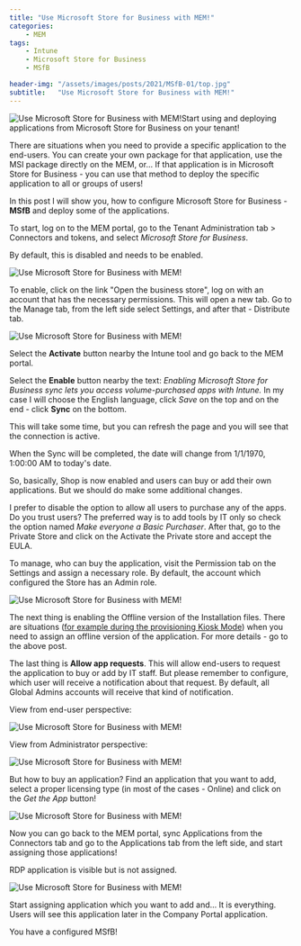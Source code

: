 ```yaml
---
title: "Use Microsoft Store for Business with MEM!"
categories:
    - MEM
tags:
    - Intune
    - Microsoft Store for Business
    - MSfB

header-img: "/assets/images/posts/2021/MSfB-01/top.jpg"
subtitle:   "Use Microsoft Store for Business with MEM!"
---
```

![Use Microsoft Store for Business with MEM!](/assets/images/posts/2021/MSfB-01/top.jpg)Start using and deploying applications from Microsoft Store for Business on your tenant!

There are situations when you need to provide a specific application to the end-users. You can create your own package for that application, use the MSI package directly on the MEM, or... If that application is in Microsoft Store for Business - you can use that method to deploy the specific application to all or groups of users!

In this post I will show you, how to configure Microsoft Store for Business - **MSfB** and deploy some of the applications.

To start, log on to the MEM portal, go to the Tenant Administration tab > Connectors and tokens, and select *Microsoft Store for Business*.

By default, this is disabled and needs to be enabled.

![Use Microsoft Store for Business with MEM!](/assets/images/posts/2021/MSfB-01/01.png)

To enable, click on the link "Open the business store", log on with an account that has the necessary permissions. This will open a new tab. Go to the Manage tab, from the left side select Settings, and after that - Distribute tab.

![Use Microsoft Store for Business with MEM!](/assets/images/posts/2021/MSfB-01/02.png)

Select the **Activate** button nearby the Intune tool and go back to the MEM portal.

Select the **Enable** button nearby the text: *Enabling Microsoft Store for Business sync lets you access volume-purchased apps with Intune.* In my case I will choose the English language, click *Save* on the top and on the end - click **Sync** on the bottom.

This will take some time, but you can refresh the page and you will see that the connection is active.

When the Sync will be completed, the date will change from 1/1/1970, 1:00:00 AM to today's date.

So, basically, Shop is now enabled and users can buy or add their own applications. But we should do make some additional changes.

I prefer to disable the option to allow all users to purchase any of the apps. Do you trust users? The preferred way is to add tools by IT only so check the option named *Make everyone a Basic Purchaser*. After that, go to the Private Store and click on the Activate the Private store and accept the EULA.

To manage, who can buy the application, visit the Permission tab on the Settings and assign a necessary role. By default, the account which configured the Store has an Admin role.

![Use Microsoft Store for Business with MEM!](/assets/images/posts/2021/MSfB-01/03.png)

The next thing is enabling the Offline version of the Installation files. There are situations ([for example during the provisioning Kiosk Mode](https://www.piesik.me/2020/05/03/WaitingForInstallationStatus-Intune/#)) when you need to assign an offline version of the application. For more details - go to the above post.

The last thing is **Allow app requests**. This will allow end-users to request the application to buy or add by IT staff. But please remember to configure, which user will receive a notification about that request. By default, all Global Admins accounts will receive that kind of notification.

View from end-user perspective:

![Use Microsoft Store for Business with MEM!](/assets/images/posts/2021/MSfB-01/04.png)

View from Administrator perspective:

![Use Microsoft Store for Business with MEM!](/assets/images/posts/2021/MSfB-01/05.png)

But how to buy an application? Find an application that you want to add, select a proper licensing type (in most of the cases - Online) and click on the *Get the App* button!

![Use Microsoft Store for Business with MEM!](/assets/images/posts/2021/MSfB-01/06.png)

Now you can go back to the MEM portal, sync Applications from the Connectors tab and go to the Applications tab from the left side, and start assigning those applications!

RDP application is visible but is not assigned.

![Use Microsoft Store for Business with MEM!](/assets/images/posts/2021/MSfB-01/07.png)

Start assigning application which you want to add and... It is everything. Users will see this application later in the Company Portal application.

You have a configured MSfB!
